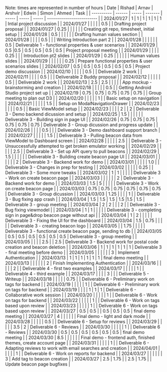 Note: times are represented in number of hours
| Date       | Rishad | Arnav | Arshvir | Edwin | Simon | Ahmed | Task                      |
| ---------- | ------ | ----- | ------- | ----- | ----- | ----- | ------------------------- |
| 2024/01/27 | 1      | 1     | 1       | 1     | 1     | 1     | Intial project discussion |
| 2024/01/27 |        |       |         |       | 0.5   |       | Drafting project proposal |
| 2024/01/27 | 0.25   |       |         |       |       |       | Creating git repo, timesheet, initial setup |
| 2024/01/28 | 0.5    |       |         |       |       |       | Drafting human values section |
| 2024/01/28 |        |       |         | 0.5   |       |       | Writing Introduction part 2 |
| 2024/01/28 |        |       |         |       |       | 0.5   | Deliverable 1 - functional properties & user scenarios |
| 2024/01/29 | 0.5    |0.5    | 0.5     | 0.5   | 0.5   | 0.5   | Project proposal meeting |
| 2024/01/29 |        |       |         | 0.25  |       |       | Introduction pt2 slides |
| 2024/01/29 | 0.25   |       |         |       |       |       | Human values slides |
| 2024/01/29 |        |       |         |       |       | 0.25  | Prepare functional properties & user scenarios slides |
| 2024/02/07 | 0.5    | 0.5   | 0.5     |  0.5  | 0.5   | 0.5   | Project demo discussion |
| 2024/02/10 |        |       |         |       | 0.5   |       | Deliverable 2 work        |
| 2024/02/11 |        |       |         |  0.5  |       |       | Deliverable 2 Buddy proposal |
| 2024/02/12 |        |       |         |       | 0.5   |       | Deliverable 2 work        |
| 2024/02/13 | 2.5    | 2.5   |         |       |       |       | App mockup - brainstorming and creation  |
| 2024/02/18 |        |       |         |       | 0.5   |       | Getting Android Studio project set up |
| 2024/02/19 | 0.75   | 0.75  | 0.75    | 0.75  | 0.75  |       | Group meeting to plan out D3 |
| 2024/02/20 |        |       |         |       | 1     |       | Basic setup on navigation |
| 2024/02/21 |        |       |         |       | 1.5   |       | Setup on ModalNavigationDrawer |
| 2024/02/23 |        |       |         |       | 0.5   |       | Basic ViewModel setup |
| 2024/02/23 |        |       |         | 2     |       | 2     | Deliverable 3 - Demo backend dicussion and setup |
| 2024/02/25 |  1.5   |       |         |       |       |       | Deliverable 3 - Building sign in page UI |
| 2024/02/26 | 0.75   | 0.75  | 0.75    | 0.75  | 0.75  | 0.75  | Deliverable 3 - Group dicussion and progress update |
| 2024/02/26 |        |       |         | 0.5   |       |       | Deliverable 3 - Demo dashboard support branch |
| 2024/02/27 |        |       |         |       | 1.5   |       | Deliverable 3 - Pulling beacon data from ViewModel to Dashboard screen |
| 2024/02/28 |        |       |         |       | 2.5   |       | Deliverable 3 - Unsuccessfully attempted to get broken emulator working |
| 2024/02/29 |        |       |         |       | 2.5   |       | Deliverable 3 - Set up API query to pull beacons |
| 2024/02/29 |  1.5   |       |         |       |       |       | Deliverable 3 - Building create beacon page UI |
| 2024/03/01 |        |       |         |       |       |   2   | Deliverable 3 - Backend work for demo |
| 2024/03/01 |        |       |         |       | 1.0   |       | Deliverable 3 - Changes in prep for testing |
| 2024/03/02 |        |       |         |       | 0.25  |       | Deliverable 3 - Some more tweaks |
| 2024/03/02 |  1     |   1   |         |       |       |       | Deliverable 3 - Work on create beacon page |
| 2024/03/03 |        |       |         |       |       |   2   | Deliverable 3 - Backend work for demo |
| 2024/03/03 |  1.5   |   5   |         |       |       |       | Deliverable 3 - Work on create beacon page |
| 2024/03/03 | 0.75   | 0.75  | 0.75    | 0.75  | 0.75  | 0.75  | Deliverable 3 - Group dicussion |
| 2024/03/03 |  1.25  |       |         |       |  1    |       | Deliverable 3 - Bug fixing app crash |
| 2024/03/04 |  1.5   | 1.5   | 1.5     |  1.5  |1.5    | 1.5   | Deliverable 3 - group meeting |
| 2024/03/04 |  2     | 2     |         |       | 2     |       | Deliverable 3 - Bug fixing viewmodel |
| 2024/03/04 |  1     | 1     |         |       |       |       | Deliverable 3 - completing sign in page&drop beacon page without api |
| 2024/03/04 |  1     | 2     |         |       |       |       | Deliverable 3 - Fixing the UI for the dashboard |
| 2024/03/04 |  1.5   | 0.75  |         |       |       |       | Deliverable 3 - creating beacon logo |
| 2024/03/05 |        | 1.75  |         |       |       |       | Deliverable 3 - functional create beacon page, sending to db |
| 2024/03/05 |  0.5   | 0.5   | 0.5     |  0.5  |  0.5  |   0.5 | Deliverable 3 - group meeting |
| 2024/03/05 |        |       |         |  2.5  |       |   2.5 | Deliverable 3 - Backend work for postal code creation and beacon deletion |
| 2024/03/06 |   1    |  1    |  1      |  1    |  1    |   1   | Deliverable 3 - final meeting before demo |
| 2024/03/05 |        |       |         |       |       |   3   | Implement Authentication |
| 2024/03/13 |   1    |  1    |  1      |  1    |  1    |   1   | final demo meeting |
| 2024/03/13 |        |       |         |       |       |   2   | Finish Implementing Authentication |
| 2024/03/16 |        |       |         |       |  2    |       | Deliverable 4 - first two examples |
| 2024/03/17 |        |       |         |       |  1    |       | Deliverable 4 - third example |
| 2024/03/17 |        |       |         |  3    |       |       | Deliverable 5 - Writeup |
| 2024/03/18 |        |       |         |       | 0.75  |       | Deliverable 6 - Preliminary work on tags for backend |
| 2024/03/19 |        |       |         |       |  1    |       | Deliverable 6 - Preliminary work on tags for backend |
| 2024/03/19 |        |       |         |  1    |  1    |   1   | Deliverable 6 - Collaborative work session |
| 2024/03/20 |        |       |         |       |  1    |       | Deliverable 6 - Work on tags for backend |
| 2024/03/22 |        |       |         |       |  1    |       | Deliverable 6 - Work on tags based upon review |
| 2024/03/23 |        |       |         |       |  1    |       | Deliverable 6 - Work on tags based upon review |
| 2024/03/27 |  0.5   |   0.5 |         |  0.5  |  0.5  | 0.5   | final demo meeting |
| 2024/03/27 |  4     |       |         |       |       |       | Final demo - light and dark mode |
| 2024/03/28 |        |       |         |       |  0.5  |       | Deliverable 6 - Setup for reviews |
| 2024/03/29 |        |       |         |       |  3.5  |   2   | Deliverable 6 - Reviews |
| 2024/03/30 |        |       |         |       |  1    |       | Deliverable 6 - Reviews |
| 2024/03/30 |  0.5   |   0.5 |  0.5    |  0.5  |  0.5  | 0.5   | final demo meeting |
| 2024/03/30 |  8.5   |       |         |       |       |       | Final demo - frontend auth, finished themes, create account page |
| 2024/03/31 |        |       |         |       |  1    |       | Deliverable 6 - Adapting reviews to work with email searches and creation |
| 2024/04/01 |        |       |         |       |  1    |       | Deliverable 6 - Work on reports for backend |
| 2024/03/27 |        |       |         |       |       |   3   | Add tag to beacon creation |
| 2024/03/27 | 2.5    | 1.75  |         | 2.5   | 1.75  |       | Update beacon page bugfixes |
